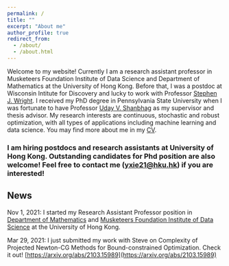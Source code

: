 ```yaml
---
permalink: /
title: ""
excerpt: "About me"
author_profile: true
redirect_from: 
  - /about/
  - /about.html
---
```



Welcome to my website! Currently I am a research assistant professor in Musketeers Foundation Institute of Data Science and Department of Mathematics at the University of Hong Kong. Before that, I was a postdoc at Wisconsin Intitute for Discovery and lucky to work with Professor [Stephen J. Wright](http://pages.cs.wisc.edu/~swright/). I received my PhD degree in Pennsylvania State University when I was fortunate to have Professor [Uday V. Shanbhag](http://www.personal.psu.edu/vvs3/) as my supervisor and thesis advisor. My research interests are continuous, stochastic and robust optimization, with all types of applications including machine learning and data science. You may find more about me in my [CV](https://yue-xie.github.io/files/CV_YueXie_2022.pdf).

### I am hiring postdocs and research assistants at University of Hong Kong. Outstanding candidates for Phd position are also welcome! Feel free to contact me (yxie21@hku.hk) if you are interested! 

## News

Nov 1, 2021: I started my Research Assistant Professor position in [Department of Mathematics](https://hkumath.hku.hk/web/index.php) and [Musketeers Foundation Institute of Data Science](https://datascience.hku.hk) at the University of Hong Kong.

Mar 29, 2021: I just submitted my work with Steve on Complexity of Projected Newton-CG Methods for Bound-constrained Optimization. Check it out! [https://arxiv.org/abs/2103.15989](https://arxiv.org/abs/2103.15989)
